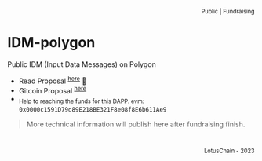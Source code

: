 <div align="right">
<sub>Public | Fundraising </sub>
</div>

# IDM-polygon
Public IDM (Input Data Messages) on Polygon

- Read Proposal <sup>[here](https://github.com/blue-lotus-lab/IDM-polygon/blob/main/PROPOSAL.md)</sup> 📑
- Gitcoin Proposal <sup>[here](https://builder.gitcoin.co/#/chains/137/registry/0x5C5E2D94b107C7691B08E43169fDe76EAAB6D48b/projects/116)</sup>
- <sub>Help to reaching the funds for this DAPP. evm:</sub> `0x0000c1591D79d89E218BE321F8e08f8E6b611Ae9`

> More technical information will publish here after fundraising finish.

#

<div align="right">
  <sub>LotusChain - 2023</sub>
</div>
